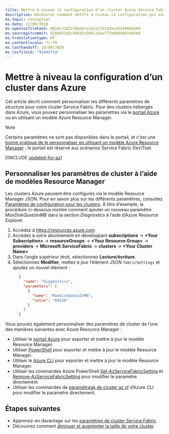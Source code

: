 ```yaml
---
title: Mettre à niveau la configuration d’un cluster Azure Service Fabric
description: Découvrez comment mettre à niveau la configuration qui exécute un cluster Service Fabric dans Azure à l’aide d’un modèle Resource Manager.
ms.topic: conceptual
ms.date: 11/09/2018
ms.openlocfilehash: 692dc2162159ab61a3ac527e12dac43438084a60
ms.sourcegitcommit: 829d951d5c90442a38012daaf77e86046018e5b9
ms.translationtype: HT
ms.contentlocale: fr-FR
ms.lasthandoff: 10/09/2020
ms.locfileid: "91842714"
---
```

# <a name="upgrade-the-configuration-of-a-cluster-in-azure"></a>Mettre à niveau la configuration d’un cluster dans Azure 

Cet article décrit comment personnaliser les différents paramètres de structure pour votre cluster Service Fabric. Pour des clusters hébergés dans Azure, vous pouvez personnaliser les paramètres via le [portail Azure](https://portal.azure.com) ou en utilisant un modèle Azure Resource Manager.

> [!NOTE]
> Certains paramètres ne sont pas disponibles dans le portail, et c'est une [bonne pratique de le personnaliser en utilisant un modèle Azure Resource Manager](./service-fabric-best-practices-infrastructure-as-code.md) ; le portail est réservé aux scénarios Service Fabric Dev\Test.
> 


[!INCLUDE [updated-for-az](../../includes/updated-for-az.md)]

## <a name="customize-cluster-settings-using-resource-manager-templates"></a>Personnaliser les paramètres de cluster à l’aide de modèles Resource Manager
Les clusters Azure peuvent être configurés via le modèle Resource Manager JSON. Pour en savoir plus sur les différents paramètres, consultez [Paramètres de configuration pour les clusters](service-fabric-cluster-fabric-settings.md). À titre d’exemple, la procédure ci-dessous montre comment ajouter un nouveau paramètre *MaxDiskQuotaInMB* dans la section *Diagnostics* à l’aide d’Azure Resource Explorer.

1. Accédez à https://resources.azure.com
2. Accédez à votre abonnement en développant **subscriptions** ->  **\<Your Subscription>**  -> **resourceGroups** ->  **\<Your Resource Group>**  -> **providers** -> **Microsoft.ServiceFabric** -> **clusters** ->  **\<Your Cluster Name>**
3. Dans l’angle supérieur droit, sélectionnez **Lecture/écriture**.
4. Sélectionnez **Modifier**, mettez à jour l’élément JSON `fabricSettings` et ajoutez un nouvel élément :

```json
      {
        "name": "Diagnostics",
        "parameters": [
          {
            "name": "MaxDiskQuotaInMB",
            "value": "65536"
          }
        ]
      }
```

Vous pouvez également personnaliser des paramètres de cluster de l’une des manières suivantes avec Azure Resource Manager :

- Utiliser le [portail Azure](../azure-resource-manager/templates/export-template-portal.md) pour exporter et mettre à jour le modèle Resource Manager.
- Utiliser [PowerShell](../azure-resource-manager/management/manage-resources-powershell.md) pour exporter et mettre à jour le modèle Resource Manager.
- Utiliser le [Azure CLI](../azure-resource-manager/management/manage-resources-cli.md) pour exporter et mettre à jour le modèle Resource Manager.
- Utiliser les commandes Azure PowerShell [Set-AzServiceFabricSetting](/powershell/module/az.servicefabric/set-azservicefabricsetting) et [Remove-AzServiceFabricSetting](/powershell/module/az.servicefabric/remove-azservicefabricsetting) pour modifier le paramètre directement.
- Utiliser les commandes de [paramétrage de cluster az sf](/cli/azure/sf/cluster/setting) d’Azure CLI pour modifier le paramètre directement.

## <a name="next-steps"></a>Étapes suivantes
* Apprenez-en davantage sur les [paramètres de cluster Service Fabric](service-fabric-cluster-fabric-settings.md).
* Découvrez comment [diminuer et augmenter la taille de votre cluster](service-fabric-cluster-scale-in-out.md).
